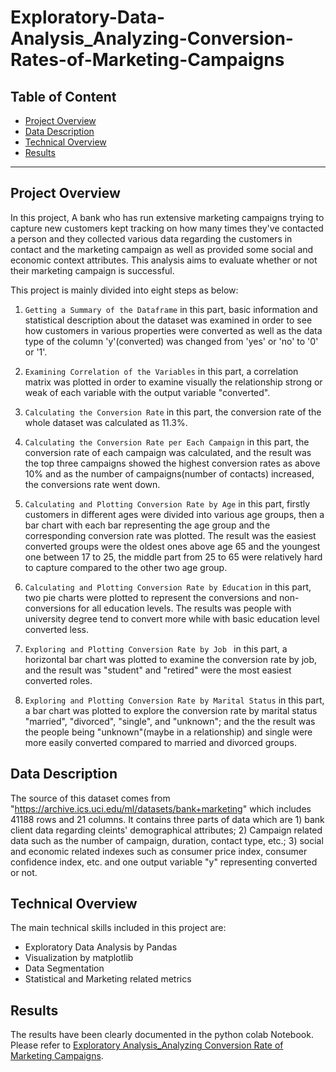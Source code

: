 # Exploratory-Data-Analysis_Analyzing-Conversion-Rates-of-Marketing-Campaigns
## Table of Content
- [Project Overview](#projectoverview)
- [Data Description](#datadescription)
- [Technical Overview](#technicaloverview)
- [Results](#results)

***

<a id='projectoverview'></a>
## Project Overview

In this project, A bank who has run extensive marketing campaigns trying to capture new customers kept tracking on how many times they've contacted a person and they collected various data regarding the customers in contact and the marketing campaign as well as provided some social and economic context attributes. This analysis aims to evaluate whether or not their marketing campaign is successful.

This project is mainly divided into eight steps as below:

1. `Getting a Summary of the Dataframe` in this part, basic information and statistical description about the dataset was examined in order to see how customers in various properties were converted as well as the data type of the column 'y'(converted) was changed from 'yes' or 'no' to '0' or '1'.

2. `Examining Correlation of the Variables` in this part, a correlation matrix was plotted in order to examine visually the relationship strong or weak of each variable with the output variable "converted".

3. `Calculating the Conversion Rate` in this part, the conversion rate of the whole dataset was calculated as 11.3%.

4. `Calculating the Conversion Rate per Each Campaign` in this part, the conversion rate of each campaign was calculated, and the result was the top three campaigns showed the highest conversion rates as above 10% and as the number of campaigns(number of contacts) increased, the conversions rate went down.

5. `Calculating and Plotting Conversion Rate by Age` in this part, firstly customers in different ages were divided into various age groups, then a bar chart with each bar representing the age group and the corresponding conversion rate was plotted. The result was the easiest converted groups were the oldest ones above age 65 and the youngest one between 17 to 25, the middle part from 25 to 65 were relatively hard to capture compared to the other two age group.

6. `Calculating and Plotting Conversion Rate by Education` in this part, two pie charts were plotted to represent the conversions and non-conversions for all education levels. The results was people with university degree tend to convert more while with basic education level converted less.

7. `Exploring and Plotting Conversion Rate by Job ` in this part, a horizontal bar chart was plotted to examine the conversion rate by job, and the result was "student" and "retired" were the most easiest converted roles.

8. `Exploring and Plotting Conversion Rate by Marital Status` in this part, a bar chart was plotted to explore the conversion rate by marital status "married", "divorced", "single", and "unknown"; and the the result was the people being "unknown"(maybe in a relationship) and single were more easily converted compared to married and divorced groups.

<a id='datadescription'></a>
## Data Description

The source of this dataset comes from "https://archive.ics.uci.edu/ml/datasets/bank+marketing" which includes 41188 rows and 21 columns. It contains three parts of data which are 1) bank client data regarding cleints' demographical attributes; 2) Campaign related data such as the number of campaign, duration, contact type, etc.; 3) social and economic related indexes such as consumer price index, consumer confidence index, etc. and one output variable "y" representing converted or not.

<a id='technicaloverview'></a>
## Technical Overview

The main technical skills included in this project are: 

* Exploratory Data Analysis by Pandas
* Visualization by matplotlib
* Data Segmentation 
* Statistical and Marketing related metrics

<a id='results'></a>
## Results

The results have been clearly documented in the python colab Notebook. Please refer to [Exploratory Analysis_Analyzing Conversion Rate of Marketing Campaigns](https://colab.research.google.com/drive/1gVCnXZeY00r641vkfNE4ZkI-BXlFHhV6). 
